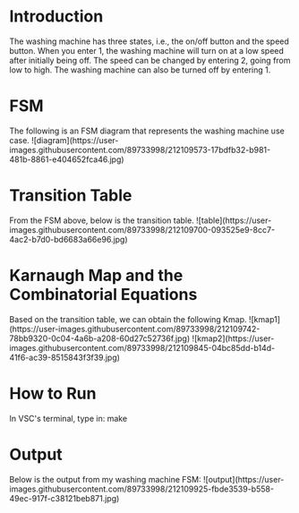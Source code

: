 <h1> Introduction </h1>
The washing machine has three states, i.e., the on/off button and the speed button. When you enter 1, the washing machine will turn on at a low speed after initially being off. The speed can be changed by entering 2, going from low to high. The washing machine can also be turned off by entering 1.


<h1> FSM </h1>
The following is an FSM diagram that represents the washing machine use case.
![diagram](https://user-images.githubusercontent.com/89733998/212109573-17bdfb32-b981-481b-8861-e404652fca46.jpg)


<h1> Transition Table </h1>
From the FSM above, below is the transition table.
![table](https://user-images.githubusercontent.com/89733998/212109700-093525e9-8cc7-4ac2-b7d0-bd6683a66e96.jpg)


<h1> Karnaugh Map and the Combinatorial Equations </h1>
Based on the transition table, we can obtain the following Kmap.
![kmap1](https://user-images.githubusercontent.com/89733998/212109742-78bb9320-0c04-4a6b-a208-60d27c52736f.jpg)
![kmap2](https://user-images.githubusercontent.com/89733998/212109845-04bc85dd-b14d-41f6-ac39-8515843f3f39.jpg)


<h1> How to Run </h1>
In VSC's terminal, type in: make


<h1> Output </h1>
Below is the output from my washing machine FSM:
![output](https://user-images.githubusercontent.com/89733998/212109925-fbde3539-b558-49ec-917f-c38121beb871.jpg)


